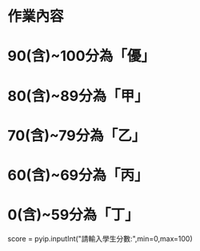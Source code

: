 # 作業內容
# 90(含)~100分為「優」
# 80(含)~89分為「甲」
# 70(含)~79分為「乙」
# 60(含)~69分為「丙」
# 0(含)~59分為「丁」

score = pyip.inputInt("請輸入學生分數:",min=0,max=100)